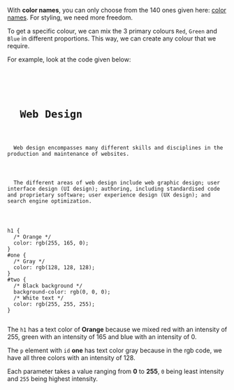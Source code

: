 With **color names**, you can only choose from the 140 ones given here: [color names](https://www.w3schools.com/cssref/css_colors.asp). For styling, we need more freedom.

To get a specific colour, we can mix the 3 primary colours `Red`, `Green` and `Blue` in different proportions. This way, we can create any colour that we require.

<!-- **RGB Syntax: `rgb(red, green, blue)`**

**Example: `rgb(255, 165, 0)`** -->

For example, look at the code given below:

<Editor lang="css">
<code>
<panel lang="html">
<h1>
  Web Design
</h1>
<p id="one">
  Web design encompasses many different skills and disciplines in the production and maintenance of websites.
</p>
<p id="two">
  The different areas of web design include web graphic design; user interface design (UI design); authoring, including standardised code and proprietary software; user experience design (UX design); and search engine optimization.
</p>
</panel>
<panel lang="css">
h1 {
  /* Orange */
  color: rgb(255, 165, 0);
}
#one {
  /* Gray */
  color: rgb(128, 128, 128);
}
#two {
  /* Black background */
  background-color: rgb(0, 0, 0);
  /* White text */
  color: rgb(255, 255, 255);
}
</panel>
</code>
</Editor>

The `h1` has a text color of **Orange** because we mixed red with an intensity of 255, green with an intensity of 165 and blue with an intensity of 0.

The `p` element with `id` **one** has text color gray because in the rgb code, we have all three colors with an intensity of 128.

Each parameter takes a value ranging from **0** to **255**, `0` being least intensity and `255` being highest intensity.
